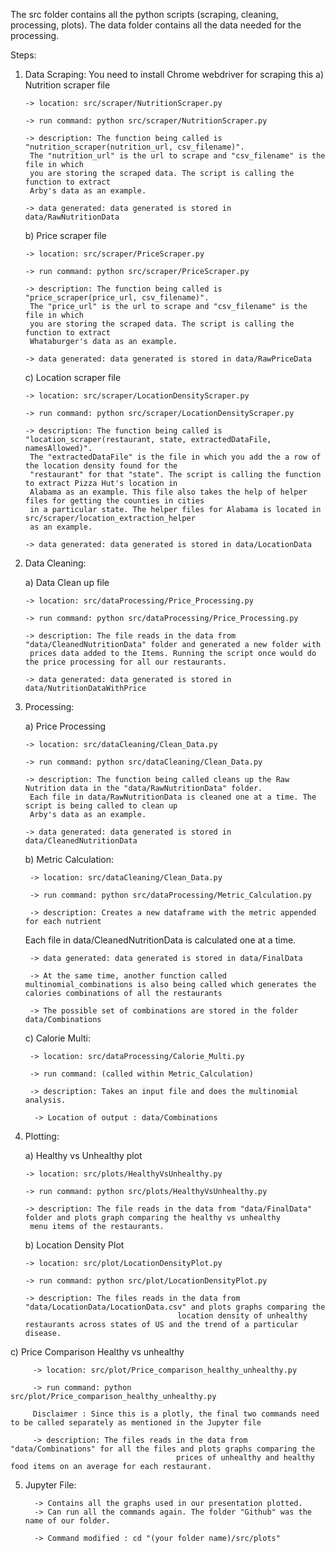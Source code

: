 The src folder contains all the python scripts (scraping, cleaning, processing, plots).
The data folder contains all the data needed for the processing.

Steps:
1) Data Scraping: You need to install Chrome webdriver for scraping this
	a) Nutrition scraper file

	   -> location: src/scraper/NutritionScraper.py

	   -> run command: python src/scraper/NutritionScraper.py

	   -> description: The function being called is "nutrition_scraper(nutrition_url, csv_filename)".
	   	The "nutrition_url" is the url to scrape and "csv_filename" is the file in which
		you are storing the scraped data. The script is calling the function to extract
		Arby's data as an example.

	   -> data generated: data generated is stored in data/RawNutritionData

	b) Price scraper file

	   -> location: src/scraper/PriceScraper.py

	   -> run command: python src/scraper/PriceScraper.py

	   -> description: The function being called is "price_scraper(price_url, csv_filename)".
		The "price_url" is the url to scrape and "csv_filename" is the file in which
		you are storing the scraped data. The script is calling the function to extract
		Whataburger's data as an example.

	   -> data generated: data generated is stored in data/RawPriceData

	c) Location scraper file

	   -> location: src/scraper/LocationDensityScraper.py

	   -> run command: python src/scraper/LocationDensityScraper.py

	   -> description: The function being called is "location_scraper(restaurant, state, extractedDataFile, namesAllowed)".
		The "extractedDataFile" is the file in which you add the a row of the location density found for the
		"restaurant" for that "state". The script is calling the function to extract Pizza Hut's location in
		Alabama as an example. This file also takes the help of helper files for getting the counties in cities
		in a particular state. The helper files for Alabama is located in src/scraper/location_extraction_helper
		as an example.

	   -> data generated: data generated is stored in data/LocationData


2) Data Cleaning:

	a) Data Clean up file

	   -> location: src/dataProcessing/Price_Processing.py

	   -> run command: python src/dataProcessing/Price_Processing.py

	   -> description: The file reads in the data from "data/CleanedNutritionData" folder and generated a new folder with
		prices data added to the Items. Running the script once would do the price processing for all our restaurants.

	   -> data generated: data generated is stored in data/NutritionDataWithPrice


3) Processing:

	a) Price Processing

	   -> location: src/dataCleaning/Clean_Data.py

	   -> run command: python src/dataCleaning/Clean_Data.py

	   -> description: The function being called cleans up the Raw Nutrition data in the "data/RawNutritionData" folder.
		Each file in data/RawNutritionData is cleaned one at a time. The script is being called to clean up
		Arby's data as an example.

	   -> data generated: data generated is stored in data/CleanedNutritionData

	b) Metric Calculation:

		-> location: src/dataCleaning/Clean_Data.py

		-> run command: python src/dataProcessing/Metric_Calculation.py

		-> description: Creates a new dataframe with the metric appended for each nutrient
	 Each file in data/CleanedNutritionData is calculated one at a time.

		-> data generated: data generated is stored in data/FinalData

		-> At the same time, another function called multinomial_combinations is also being called which generates the calories combinations of all the restaurants

		-> The possible set of combinations are stored in the folder data/Combinations

	c) Calorie Multi:

		-> location: src/dataProcessing/Calorie_Multi.py

		-> run command: (called within Metric_Calculation)

		-> description: Takes an input file and does the multinomial analysis.

		 -> Location of output : data/Combinations


4) Plotting:

	a) Healthy vs Unhealthy plot

	   -> location: src/plots/HealthyVsUnhealthy.py

	   -> run command: python src/plots/HealthyVsUnhealthy.py

	   -> description: The file reads in the data from "data/FinalData" folder and plots graph comparing the healthy vs unhealthy
		menu items of the restaurants.

	b) Location Density Plot

	   -> location: src/plot/LocationDensityPlot.py

	   -> run command: python src/plot/LocationDensityPlot.py

	   -> description: The files reads in the data from "data/LocationData/LocationData.csv" and plots graphs comparing the
										 location density of unhealthy restaurants across states of US and the trend of a particular disease.

c) Price Comparison Healthy vs unhealthy

		 -> location: src/plot/Price_comparison_healthy_unhealthy.py

		 -> run command: python src/plot/Price_comparison_healthy_unhealthy.py

		 Disclaimer : Since this is a plotly, the final two commands need to be called separately as mentioned in the Jupyter file

		 -> description: The files reads in the data from "data/Combinations" for all the files and plots graphs comparing the
 	 									 prices of unhealthy and healthy food items on an average for each restaurant.

5) Jupyter File:

		 -> Contains all the graphs used in our presentation plotted.
		 -> Can run all the commands again. The folder "Github" was the name of our folder.

		 -> Command modified : cd "(your folder name)/src/plots"
